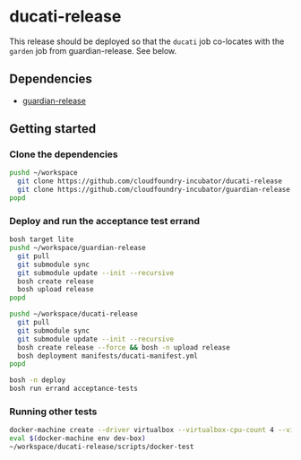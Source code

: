 # ducati-release

This release should be deployed so that the `ducati` job co-locates with the `garden` job from guardian-release.  See below.

## Dependencies

- [guardian-release](https://github.com/cloudfoundry-incubator/guardian-release)

## Getting started

### Clone the dependencies
```bash
pushd ~/workspace
  git clone https://github.com/cloudfoundry-incubator/ducati-release
  git clone https://github.com/cloudfoundry-incubator/guardian-release
popd
```

### Deploy and run the acceptance test errand
```bash
bosh target lite
pushd ~/workspace/guardian-release
  git pull
  git submodule sync
  git submodule update --init --recursive
  bosh create release
  bosh upload release
popd

pushd ~/workspace/ducati-release
  git pull
  git submodule sync
  git submodule update --init --recursive
  bosh create release --force && bosh -n upload release
  bosh deployment manifests/ducati-manifest.yml
popd

bosh -n deploy
bosh run errand acceptance-tests
```

### Running other tests
```bash
docker-machine create --driver virtualbox --virtualbox-cpu-count 4 --virtualbox-memory 2048 dev-box
eval $(docker-machine env dev-box)
~/workspace/ducati-release/scripts/docker-test
```

